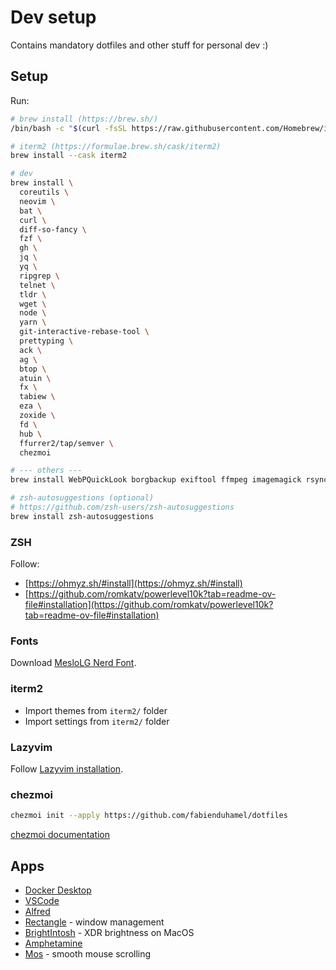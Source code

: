 # Dev setup

Contains mandatory dotfiles and other stuff for personal dev :)

## Setup

Run:

```sh
# brew install (https://brew.sh/)
/bin/bash -c "$(curl -fsSL https://raw.githubusercontent.com/Homebrew/install/HEAD/install.sh)"

# iterm2 (https://formulae.brew.sh/cask/iterm2)
brew install --cask iterm2

# dev
brew install \
  coreutils \
  neovim \
  bat \
  curl \
  diff-so-fancy \
  fzf \
  gh \
  jq \
  yq \
  ripgrep \
  telnet \
  tldr \
  wget \
  node \
  yarn \
  git-interactive-rebase-tool \
  prettyping \
  ack \
  ag \
  btop \
  atuin \
  fx \
  tabiew \
  eza \
  zoxide \
  fd \
  hub \
  ffurrer2/tap/semver \
  chezmoi

# --- others ---
brew install WebPQuickLook borgbackup exiftool ffmpeg imagemagick rsync jdupes

# zsh-autosuggestions (optional)
# https://github.com/zsh-users/zsh-autosuggestions
brew install zsh-autosuggestions
```

### ZSH

Follow:

- [https://ohmyz.sh/#install](https://ohmyz.sh/#install)
- [https://github.com/romkatv/powerlevel10k?tab=readme-ov-file#installation](https://github.com/romkatv/powerlevel10k?tab=readme-ov-file#installation)

### Fonts

Download [MesloLG Nerd Font](https://www.nerdfonts.com/font-downloads).

### iterm2

- Import themes from `iterm2/` folder
- Import settings from `iterm2/` folder

### Lazyvim

Follow [Lazyvim installation](https://www.lazyvim.org/installation).

### chezmoi

```sh
chezmoi init --apply https://github.com/fabienduhamel/dotfiles
```

[chezmoi documentation](https://www.chezmoi.io/user-guide/command-overview/)

## Apps

- [Docker Desktop](https://www.docker.com/products/docker-desktop/)
- [VSCode](https://code.visualstudio.com/)
- [Alfred](https://www.alfredapp.com/)
- [Rectangle](https://rectangleapp.com/) - window management
- [BrightIntosh](https://www.brightintosh.de/) - XDR brightness on MacOS
- [Amphetamine](https://apps.apple.com/fr/app/amphetamine/id937984704?mt=12)
- [Mos](https://mos.caldis.me/) - smooth mouse scrolling
